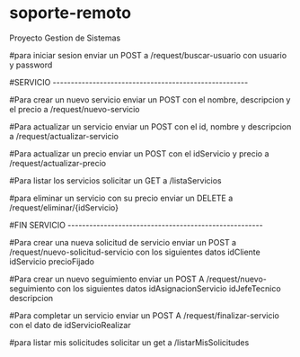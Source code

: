 # soporte-remoto
 Proyecto Gestion de Sistemas


#para iniciar sesion enviar un POST a
/request/buscar-usuario con usuario y password


#SERVICIO ------------------------------------------------------

#Para crear un nuevo servicio enviar un POST
con el nombre, descripcion y el precio a /request/nuevo-servicio

#Para actualizar un servicio enviar un POST
con el id, nombre y descripcion a /request/actualizar-servicio

#Para actualizar un precio enviar un POST 
con el idServicio y precio a /request/actualizar-precio

#Para listar los servicios solicitar un GET a /listaServicios

#para eliminar un servicio con su precio enviar un DELETE a
/request/eliminar/{idServicio}

#FIN SERVICIO ------------------------------------------------------

#Para crear una nueva solicitud de servicio enviar un POST a
/request/nuevo-solicitud-servicio con los siguientes datos
        idCliente
        idServicio
        precioFijado

#Para crear un nuevo seguimiento enviar un POST A
/request/nuevo-seguimiento con los siguientes datos
        idAsignacionServicio
        idJefeTecnico
        descripcion

#Para completar un servicio enviar un POST A
/request/finalizar-servicio con el dato de idServicioRealizar

#para listar mis solicitudes solicitar un get a
/listarMisSolicitudes